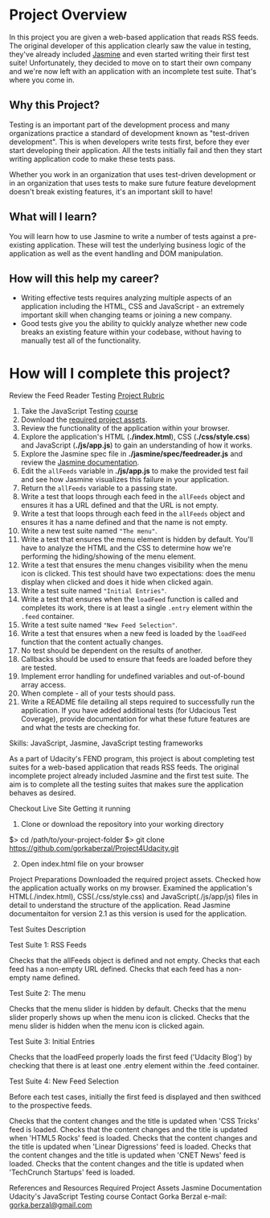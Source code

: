 # Project Overview

In this project you are given a web-based application that reads RSS feeds. The original developer of this application clearly saw the value in testing, they've already included [Jasmine](http://jasmine.github.io/) and even started writing their first test suite! Unfortunately, they decided to move on to start their own company and we're now left with an application with an incomplete test suite. That's where you come in.


## Why this Project?

Testing is an important part of the development process and many organizations practice a standard of development known as "test-driven development". This is when developers write tests first, before they ever start developing their application. All the tests initially fail and then they start writing application code to make these tests pass.

Whether you work in an organization that uses test-driven development or in an organization that uses tests to make sure future feature development doesn't break existing features, it's an important skill to have!


## What will I learn?

You will learn how to use Jasmine to write a number of tests against a pre-existing application. These will test the underlying business logic of the application as well as the event handling and DOM manipulation.


## How will this help my career?

* Writing effective tests requires analyzing multiple aspects of an application including the HTML, CSS and JavaScript - an extremely important skill when changing teams or joining a new company.
* Good tests give you the ability to quickly analyze whether new code breaks an existing feature within your codebase, without having to manually test all of the functionality.


# How will I complete this project?

Review the Feed Reader Testing [Project Rubric](https://review.udacity.com/#!/projects/3442558598/rubric)

1. Take the JavaScript Testing [course](https://www.udacity.com/course/ud549)
2. Download the [required project assets](http://github.com/udacity/frontend-nanodegree-feedreader).
3. Review the functionality of the application within your browser.
4. Explore the application's HTML (**./index.html**), CSS (**./css/style.css**) and JavaScript (**./js/app.js**) to gain an understanding of how it works.
5. Explore the Jasmine spec file in **./jasmine/spec/feedreader.js** and review the [Jasmine documentation](http://jasmine.github.io).
6. Edit the `allFeeds` variable in **./js/app.js** to make the provided test fail and see how Jasmine visualizes this failure in your application.
7. Return the `allFeeds` variable to a passing state.
8. Write a test that loops through each feed in the `allFeeds` object and ensures it has a URL defined and that the URL is not empty.
9. Write a test that loops through each feed in the `allFeeds` object and ensures it has a name defined and that the name is not empty.
10. Write a new test suite named `"The menu"`.
11. Write a test that ensures the menu element is hidden by default. You'll have to analyze the HTML and the CSS to determine how we're performing the hiding/showing of the menu element.
12. Write a test that ensures the menu changes visibility when the menu icon is clicked. This test should have two expectations: does the menu display when clicked and does it hide when clicked again.
13. Write a test suite named `"Initial Entries"`.
14. Write a test that ensures when the `loadFeed` function is called and completes its work, there is at least a single `.entry` element within the `.feed` container.
15. Write a test suite named `"New Feed Selection"`.
16. Write a test that ensures when a new feed is loaded by the `loadFeed` function that the content actually changes.
17. No test should be dependent on the results of another.
18. Callbacks should be used to ensure that feeds are loaded before they are tested.
19. Implement error handling for undefined variables and out-of-bound array access.
20. When complete - all of your tests should pass. 
21. Write a README file detailing all steps required to successfully run the application. If you have added additional tests (for Udacious Test Coverage),  provide documentation for what these future features are and what the tests are checking for.

Skills: JavaScript, Jasmine, JavaScript testing frameworks

As a part of Udacity's FEND program, this project is about completing test suites for a web-based application that reads RSS feeds. The original incomplete project already included Jasmine and the first test suite. The aim is to complete all the testing suites that makes sure the application behaves as desired.

Checkout Live Site
Getting it running

1. Clone or download the repository into your working directory

$> cd /path/to/your-project-folder
$> git clone https://github.com/gorkaberzal/Project4Udacity.git

2. Open index.html file on your browser


Project Preparations
Downloaded the required project assets.
Checked how the application actually works on my browser.
Examined the application's HTML(./index.html), CSS(./css/style.css) and JavaScript(./js/app/js) files in detail to understand the structure of the application.
Read Jasmine documentaiton for version 2.1 as this version is used for the application.

Test Suites Description

Test Suite 1: RSS Feeds

Checks that the allFeeds object is defined and not empty.
Checks that each feed has a non-empty URL defined.
Checks that each feed has a non-empty name defined.

Test Suite 2: The menu

Checks that the menu slider is hidden by default.
Checks that the menu slider properly shows up when the menu icon is clicked.
Checks that the menu slider is hidden when the menu icon is clicked again.

Test Suite 3: Initial Entries

Checks that the loadFeed properly loads the first feed ('Udacity Blog') by checking that there is at least one .entry element within the .feed container.

Test Suite 4: New Feed Selection

Before each test cases, initially the first feed is displayed and then swithced to the prospective feeds.

Checks that the content changes and the title is updated when 'CSS Tricks' feed is loaded.
Checks that the content changes and the title is updated when 'HTML5 Rocks' feed is loaded.
Checks that the content changes and the title is updated when 'Linear Digressions' feed is loaded.
Checks that the content changes and the title is updated when 'CNET News' feed is loaded.
Checks that the content changes and the title is updated when 'TechCrunch Startups' feed is loaded.

References and Resources
Required Project Assets
Jasmine Documentation
Udacity's JavaScript Testing course
Contact
Gorka Berzal
e-mail: gorka.berzal@gmail.com

